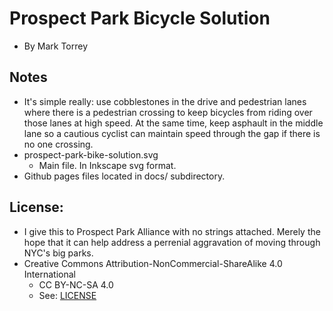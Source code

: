 
# Prospect Park Bicycle Solution
* By Mark Torrey


## Notes 
* It's simple really: use cobblestones in the drive and pedestrian lanes where there is a pedestrian crossing to keep bicycles from riding over those lanes at high speed. At the same time, keep asphault in the middle lane so a cautious cyclist can maintain speed through the gap if there is no one crossing.
* prospect-park-bike-solution.svg
	* Main file. In Inkscape svg format.
* Github pages files located in docs/ subdirectory.

## License:
* I give this to Prospect Park Alliance with no strings attached. Merely the hope that it can help address a perrenial aggravation of moving through NYC's big parks.
* Creative Commons Attribution-NonCommercial-ShareAlike 4.0 International
	* CC BY-NC-SA 4.0
	* See: [LICENSE](./LICENSE)


